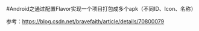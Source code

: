 #Android之通过配置Flavor实现一个项目打包成多个apk（不同ID、Icon、名称）

参考：https://blog.csdn.net/bravefaith/article/details/70800079
